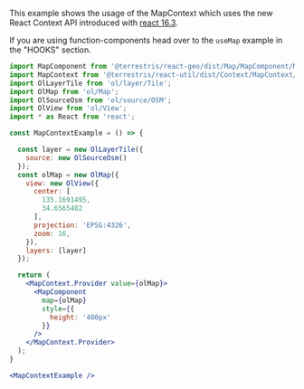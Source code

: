 This example shows the usage of the MapContext which uses the new React Context API introduced
with [react 16.3](https://reactjs.org/docs/context.html).

If you are using function-components head over to the `useMap` example in the "HOOKS" section.

```jsx
import MapComponent from '@terrestris/react-geo/dist/Map/MapComponent/MapComponent';
import MapContext from '@terrestris/react-util/dist/Context/MapContext/MapContext';
import OlLayerTile from 'ol/layer/Tile';
import OlMap from 'ol/Map';
import OlSourceOsm from 'ol/source/OSM';
import OlView from 'ol/View';
import * as React from 'react';

const MapContextExample = () => {

  const layer = new OlLayerTile({
    source: new OlSourceOsm()
  });
  const olMap = new OlMap({
    view: new OlView({
      center: [
        135.1691495,
        34.6565482
      ],
      projection: 'EPSG:4326',
      zoom: 16,
    }),
    layers: [layer]
  });

  return (
    <MapContext.Provider value={olMap}>
      <MapComponent
        map={olMap}
        style={{
          height: '400px'
        }}
      />
    </MapContext.Provider>
  );
}

<MapContextExample />
```
